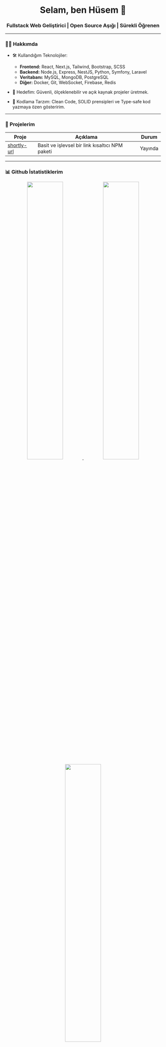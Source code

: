 <div align="center">
  <h1 align="center">Selam, ben Hüsem 👋</h1>
  <h3 align="center">Fullstack Web Geliştirici | Open Source Aşığı | Sürekli Öğrenen</h3>
</div>

---

### 👨‍💻 Hakkımda

- 🛠️ Kullandığım Teknolojiler:
  - **Frontend:** React, Next.js, Tailwind, Bootstrap, SCSS
  - **Backend:** Node.js, Express, NestJS, Python, Symfony, Laravel
  - **Veritabanı:** MySQL, MongoDB, PostgreSQL
  - **Diğer:** Docker, Git, WebSocket, Firebase, Redis

- 🎯 Hedefim: Güvenli, ölçeklenebilir ve açık kaynak projeler üretmek.

- 🧪 Kodlama Tarzım: Clean Code, SOLID prensipleri ve Type-safe kod yazmaya özen gösteririm.

---

### 🚀 Projelerim

| Proje                                                       | Açıklama                                       | Durum   |
| ----------------------------------------------------------- | ---------------------------------------------- | ------- |
| [shortly-url](https://www.npmjs.com/package/shortly-url) | Basit ve işlevsel bir link kısaltıcı NPM paketi | Yayında |

---

### 📊 Github İstatistiklerim

<p align="center">
  <a href="https://github.com/HusemZ">
    <img src="https://github-readme-stats.vercel.app/api?username=HusemZ&show_icons=true&theme=radical" width="48%" />
  </a>
  <a href="https://github.com/HusemZ">
    <img src="https://github-readme-streak-stats.herokuapp.com/?user=HusemZ&theme=radical" width="48%" />
  </a>
</p>
<p align="center">
  <a href="https://github.com/HusemZ">
    <img src="https://github-readme-stats.vercel.app/api/top-langs/?username=HusemZ&layout=compact&theme=radical" width="48%" />
  </a>
</p>

---

### 📫 Bana Ulaş

- **NPM:** [~ifuzzer](https://www.npmjs.com/~ifuzzer)

---

### 🧡 Açık Kaynağa Katkı

> Açık kaynak benim için sadece kod paylaşmak değil, öğrenmek ve öğretmek demek. Eğer bir projeye katkı sağlamak istersen, repo'larıma göz atabilir veya PR gönderebilirsin!
